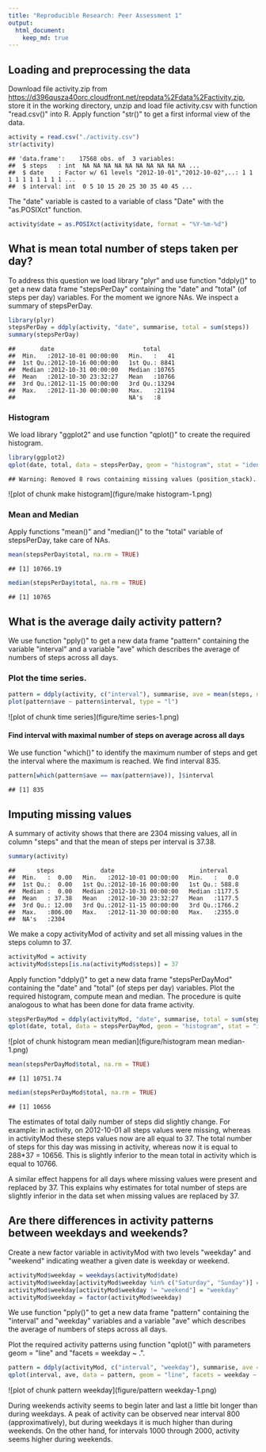 ```yaml
---
title: "Reproducible Research: Peer Assessment 1"
output: 
  html_document:
    keep_md: true
---
```



## Loading and preprocessing the data
Download file activity.zip from https://d396qusza40orc.cloudfront.net/repdata%2Fdata%2Factivity.zip, store it in the working directory, unzip and load file activity.csv
with function "read.csv()" into R.
Apply function "str()" to get a first informal view of the data.


```r
activity = read.csv("./activity.csv")
str(activity)
```

```
## 'data.frame':	17568 obs. of  3 variables:
##  $ steps   : int  NA NA NA NA NA NA NA NA NA NA ...
##  $ date    : Factor w/ 61 levels "2012-10-01","2012-10-02",..: 1 1 1 1 1 1 1 1 1 1 ...
##  $ interval: int  0 5 10 15 20 25 30 35 40 45 ...
```
The "date" variable is casted to a variable  of class "Date" with the "as.POSIXct"
function.

```r
activity$date = as.POSIXct(activity$date, format = "%Y-%m-%d")
```

## What is mean total number of steps taken per day?
To address this question we load library "plyr" and use function
"ddply()" to get a new data frame "stepsPerDay" containing the "date" and "total"
(of steps per day) variables.
For the moment we ignore NAs. We inspect a summary of stepsPerDay.

```r
library(plyr)
stepsPerDay = ddply(activity, "date", summarise, total = sum(steps))
summary(stepsPerDay)
```

```
##       date                         total      
##  Min.   :2012-10-01 00:00:00   Min.   :   41  
##  1st Qu.:2012-10-16 00:00:00   1st Qu.: 8841  
##  Median :2012-10-31 00:00:00   Median :10765  
##  Mean   :2012-10-30 23:32:27   Mean   :10766  
##  3rd Qu.:2012-11-15 00:00:00   3rd Qu.:13294  
##  Max.   :2012-11-30 00:00:00   Max.   :21194  
##                                NA's   :8
```

### Histogram
We load library "ggplot2" and use function "qplot()" to create the required histogram. 


```r
library(ggplot2)
qplot(date, total, data = stepsPerDay, geom = "histogram", stat = "identity")
```

```
## Warning: Removed 8 rows containing missing values (position_stack).
```

![plot of chunk make histogram](figure/make histogram-1.png) 

### Mean and Median
Apply functions "mean()" and "median()" to the "total" variable of stepsPerDay, take care of NAs.


```r
mean(stepsPerDay$total, na.rm = TRUE)
```

```
## [1] 10766.19
```

```r
median(stepsPerDay$total, na.rm = TRUE)
```

```
## [1] 10765
```

## What is the average daily activity pattern?
We use function "pply()" to get a new data frame "pattern" containing the variable "interval" 
and a variable "ave" which describes the average of numbers of steps across all days.
### Plot the time series.

```r
pattern = ddply(activity, c("interval"), summarise, ave = mean(steps, na.rm = TRUE))
plot(pattern$ave ~ pattern$interval, type = "l")
```

![plot of chunk time series](figure/time series-1.png) 

#### Find interval with maximal number of steps on average across all days
We use function "which()" to identify the maximum number of steps and get the interval
where the maximum is reached. We find interval 835.


```r
pattern[which(pattern$ave == max(pattern$ave)), ]$interval
```

```
## [1] 835
```

## Imputing missing values
A summary of activity shows that there are 2304 missing values, all in column "steps" and that the mean of steps per interval is 37.38.


```r
summary(activity)
```

```
##      steps             date                        interval     
##  Min.   :  0.00   Min.   :2012-10-01 00:00:00   Min.   :   0.0  
##  1st Qu.:  0.00   1st Qu.:2012-10-16 00:00:00   1st Qu.: 588.8  
##  Median :  0.00   Median :2012-10-31 00:00:00   Median :1177.5  
##  Mean   : 37.38   Mean   :2012-10-30 23:32:27   Mean   :1177.5  
##  3rd Qu.: 12.00   3rd Qu.:2012-11-15 00:00:00   3rd Qu.:1766.2  
##  Max.   :806.00   Max.   :2012-11-30 00:00:00   Max.   :2355.0  
##  NA's   :2304
```
We make a copy activityMod of activity and set all missing values in the steps column to
37. 


```r
activityMod = activity
activityMod$steps[is.na(activityMod$steps)] = 37
```
Apply function
"ddply()" to get a new data frame "stepsPerDayMod" containing the "date" and "total"
(of steps per day) variables. Plot the required histogram, compute mean and median.
The procedure is quite analogous to what has been done for data frame activity.



```r
stepsPerDayMod = ddply(activityMod, "date", summarise, total = sum(steps))
qplot(date, total, data = stepsPerDayMod, geom = "histogram", stat = "identity")
```

![plot of chunk histogram mean median](figure/histogram mean median-1.png) 

```r
mean(stepsPerDayMod$total, na.rm = TRUE)
```

```
## [1] 10751.74
```

```r
median(stepsPerDayMod$total, na.rm = TRUE)
```

```
## [1] 10656
```

The estimates of total daily number of steps did slightly change. For example: in activity, on 2012-10-01 all steps values were missing, whereas in activityMod these steps values now
are all equal to 37. The total number of steps for this day was missing in activity, whereas now it is equal to 288*37 = 10656. This is slightly inferior to the mean total in activity which is equal to 10766. 

A similar effect happens for all days where missing values were present and replaced by 37.
This explains why estimates for total number of steps are slightly inferior in the data set
when missing values are replaced by 37.

## Are there differences in activity patterns between weekdays and weekends?
Create a new factor variable in activityMod with two levels "weekday" and "weekend" indicating weather a given date is weekday or weekend.


```r
activityMod$weekday = weekdays(activityMod$date)
activityMod$weekday[activityMod$weekday %in% c("Saturday", "Sunday")] = "weekend"
activityMod$weekday[activityMod$weekday != "weekend"] = "weekday"
activityMod$weekday = factor(activityMod$weekday)
```
We use function "pply()" to get a new data frame "pattern" containing the "interval" and "weekday" variables
and a variable "ave" which describes the average of numbers of steps across all days.

Plot the required activity patterns using function "qplot()" with parameters
geom = "line" and "facets = weekday ~ .".


```r
pattern = ddply(activityMod, c("interval", "weekday"), summarise, ave = mean(steps))
qplot(interval, ave, data = pattern, geom = "line", facets = weekday ~ .)
```

![plot of chunk pattern weekday](figure/pattern weekday-1.png) 

During weekends activity seems to begin later and last a little bit longer than during  weekdays. A peak of activity can be observed near interval 800 (approximatively), but during  weekdays it is much higher than during weekends. On the other hand, for intervals 1000 through 2000, activity seems higher during weekends. 



